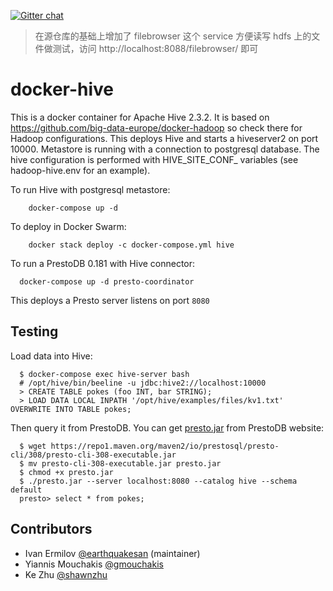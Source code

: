 [![Gitter chat](https://badges.gitter.im/gitterHQ/gitter.png)](https://gitter.im/big-data-europe/Lobby)

> 在源仓库的基础上增加了 filebrowser 这个 service 方便读写 hdfs 上的文件做测试，访问 http://localhost:8088/filebrowser/ 即可

# docker-hive

This is a docker container for Apache Hive 2.3.2. It is based on https://github.com/big-data-europe/docker-hadoop so check there for Hadoop configurations.
This deploys Hive and starts a hiveserver2 on port 10000.
Metastore is running with a connection to postgresql database.
The hive configuration is performed with HIVE_SITE_CONF_ variables (see hadoop-hive.env for an example).

To run Hive with postgresql metastore:
```
    docker-compose up -d
```

To deploy in Docker Swarm:
```
    docker stack deploy -c docker-compose.yml hive
```

To run a PrestoDB 0.181 with Hive connector:

```
  docker-compose up -d presto-coordinator
```

This deploys a Presto server listens on port `8080`

## Testing
Load data into Hive:
```
  $ docker-compose exec hive-server bash
  # /opt/hive/bin/beeline -u jdbc:hive2://localhost:10000
  > CREATE TABLE pokes (foo INT, bar STRING);
  > LOAD DATA LOCAL INPATH '/opt/hive/examples/files/kv1.txt' OVERWRITE INTO TABLE pokes;
```

Then query it from PrestoDB. You can get [presto.jar](https://prestosql.io/docs/current/installation/cli.html) from PrestoDB website:
```
  $ wget https://repo1.maven.org/maven2/io/prestosql/presto-cli/308/presto-cli-308-executable.jar
  $ mv presto-cli-308-executable.jar presto.jar
  $ chmod +x presto.jar
  $ ./presto.jar --server localhost:8080 --catalog hive --schema default
  presto> select * from pokes;
```

## Contributors
* Ivan Ermilov [@earthquakesan](https://github.com/earthquakesan) (maintainer)
* Yiannis Mouchakis [@gmouchakis](https://github.com/gmouchakis)
* Ke Zhu [@shawnzhu](https://github.com/shawnzhu)
